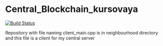 # Central_Blockchain_kursovaya

[![Build Status](https://travis-ci.org/Volkov17/Central_Blockchain_kursovaya.svg?branch=master)](https://travis-ci.org/Volkov17/Central_Blockchain_kursovaya)

Repository with file naming client_main.cpp is in neighbourhood directory and this file is a client for my central server
